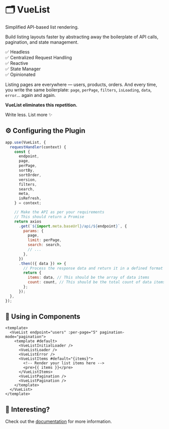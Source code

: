 # 🗂️ VueList

Simplified API-based list rendering.

Build listing layouts faster by abstracting away the boilerplate of API calls, pagination, and state management.

✅ Headless\
✅ Centralized Request Handling\
✅ Reactive\
✅ State Manager\
✅ Opinionated

Listing pages are everywhere — users, products, orders. And every time, you write the same boilerplate:
`page`, `perPage`, `filters`, `isLoading`, `data`, `error`... again and again.

**VueList eliminates this repetition.**

Write less. List more ✨

## ⚙️ Configuring the Plugin

```js
app.use(VueList, {
  requestHandler(context) {
    const {
      endpoint,
      page,
      perPage,
      sortBy,
      sortOrder,
      version,
      filters,
      search,
      meta,
      isRefresh,
    } = context;

    // Make the API as per your requirements
    // This should return a Promise
    return axios
      .get(`${import.meta.baseUrl}/api/${endpoint}`, {
        params: {
          page,
          limit: perPage,
          search: search,
          // ...
        },
      })
      .then(({ data }) => {
        // Process the response data and return it in a defined format
        return {
          items: data, // This should be the array of data items
          count: count, // This should be the total count of data items available
        };
      });
  },
});
```

## 🧩 Using in Components

```vue
<template>
  <VueList endpoint="users" :per-page="5" pagination-mode="pagination">
    <template #default>
      <VueListInitialLoader />
      <VueListLoader />
      <VueListError />
      <VueListItems #default="{items}">
        <!-- Render your list items here -->
        <pre>{{ items }}</pre>
      </VueListItems>
      <VueListPagination />
      <VueListPagination />
    </template>
  </VueList>
</template>
```

## 🤔 Interesting?

Check out the [documentation](https://7span.com/open-source/vue-list/) for more information.
